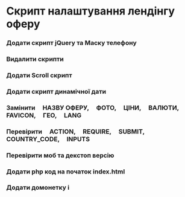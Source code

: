 # Скрипт налаштування лендінгу оферу


### Додати скрипт jQuery та Маску телефону
### Видалити скрипти
### Додати Scroll скрипт 
### Додати скрипт динамічної дати 
### Замінити  &nbsp;&nbsp;&nbsp; НАЗВУ ОФЕРУ, &nbsp;&nbsp;&nbsp; ФОТО, &nbsp;&nbsp;&nbsp; ЦІНИ, &nbsp;&nbsp;&nbsp; ВАЛЮТИ, &nbsp;&nbsp;&nbsp; FAVICON, &nbsp;&nbsp;&nbsp; ГЕО, &nbsp;&nbsp;&nbsp; LANG
### Перевірити &nbsp;&nbsp;&nbsp; ACTION,  &nbsp;&nbsp;&nbsp; REQUIRE, &nbsp;&nbsp;&nbsp; SUBMIT, &nbsp;&nbsp;&nbsp; COUNTRY_CODE,  &nbsp;&nbsp;&nbsp; INPUTS
### Перевірити моб та декстоп версію
### Додати php код на початок index.html
### Додати домонетку і <script>
### Додати s2s posrback
### Аdspect клоака

<br/>
<br/>

# Land-TOOLS


[Аdspect клоака ](https://flow.veadui.com) &nbsp;&nbsp; Формат потока: id | ПП | оффер | гео | баер &nbsp;&nbsp;  Код доступа A1xB2243ccvC3wqeD411  

[Домени](https://panel.privateflare.com)

[API по ПП](https://docs.google.com/spreadsheets/d/1fZpYqeXQr1Rd0ZGWqQBOo6MkF5HVXuZIqNeivqlSkx0/edit?hl=ru&gid=0#gid=0)

[Гайд по роботі з лендінгами](https://docs.google.com/spreadsheets/d/1nM07RaNCNJvNxp6ynDfBmpF9OJLEHIoDd2La8wMslMM/edit?gid=0#gid=0)

[Таблиця KPI](https://docs.google.com/spreadsheets/d/13FGt8IDN3hYvVo_clOeqVw1A-lnoDDeoN96pM6hoor4/edit?gid=1173819837#gid=1173819837)

[Таблиця Trello](https://trello.com/b/e4uT6nck/karat-team)

<br/>


##


<br/>

#### https://www.w3schools.com/tags/ref_language_codes.asp  - для додавання атрибута lang.
#### https://en.wikipedia.org/wiki/List_of_ISO_3166_country_codes  - для додавання коду країни
<br/>

##

<br/>

####  https://saveweb2zip.com/en  -  скачати ленд
#### https://bfotool.com/ru/website-download-online
#### Cyotek
<br/>


##

<br/>

#### https://www.remove.bg/  -  Для видалення фонів ШІ
#### https://www.vertopal.com/en/convert/jpg-to-ai  -  змінити формат image AI
<br/>

##

<br/>

#### https://uncss-online.com/ - Для обрізання та виявлення певних потрібних стилів
<br/>

##

